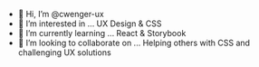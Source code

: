 - 👋 Hi, I’m @cwenger-ux
- 👀 I’m interested in ... UX Design & CSS
- 🌱 I’m currently learning ... React & Storybook
- 💞️ I’m looking to collaborate on ... Helping others with CSS and challenging UX solutions

<!---
cwenger-ux/cwenger-ux is a ✨ special ✨ repository because its `README.md` (this file) appears on your GitHub profile.
You can click the Preview link to take a look at your changes.
--->
